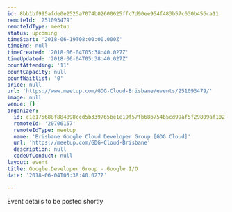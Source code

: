 ```yaml
---
id: 8bb1bf995afde0e2525a7074b02600625ffc7d90ee954f483b57c630b456ca11
remoteId: '251093479'
remoteIdType: meetup
status: upcoming
timeStart: '2018-06-19T08:00:00.000Z'
timeEnd: null
timeCreated: '2018-06-04T05:38:40.027Z'
timeUpdated: '2018-06-04T05:38:40.027Z'
countAttending: '11'
countCapacity: null
countWaitlist: '0'
price: null
url: 'https://www.meetup.com/GDG-Cloud-Brisbane/events/251093479/'
image: null
venue: {}
organizer:
  id: c1e175688f884898ccd5b339765be1e19f57fb68b754b5cd99af5f29809af102
  remoteId: '20706157'
  remoteIdType: meetup
  name: 'Brisbane Google Cloud Developer Group [GDG Cloud]'
  url: 'https://meetup.com/GDG-Cloud-Brisbane'
  description: null
  codeOfConduct: null
layout: event
title: Google Developer Group - Google I/O
date: '2018-06-04T05:38:40.027Z'

---
```

<p>Event details to be posted shortly</p>
